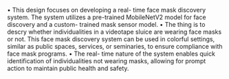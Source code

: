 •	This design focuses on developing a real- time face mask discovery system. The system utilizes a pre-trained MobileNetV2 model for face discovery and a custom- trained mask sensor model.
•	The thing is to descry whether individualities in a videotape sluice are wearing face masks or not. This face mask discovery system can be used in colorful settings, similar as public spaces, services, or seminaries, to ensure compliance with face mask programs.
•	The real- time nature of the system enables quick identification of individualities not wearing masks, allowing for prompt action to maintain public health and safety.
